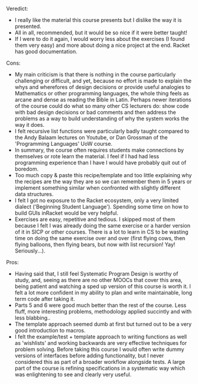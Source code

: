 Veredict: 
* I really like the material this course presents but I dislike the way it is presented. 
* All in all, recommended, but it would be so nice if it were better taught! 
* If I were to do it again, I would worry less about the exercises (I found them very easy) and more about doing a nice project at the end. Racket has good documentation.

Cons: 
* My main criticism is that there is nothing in the course particularly challenging or difficult, and yet, because no effort is made to explain the whys and wherefores of design decisions or provide useful analogies to Mathematics or other programming languages, the whole thing feels as arcane and dense as reading the Bible in Latin. Perhaps newer iterations of the course could do what so many other CS lecturers do: show code with bad design decisions or bad comments and then address the problems as a way to build understanding of why the system works the way it does. 
* I felt recursive list functions were particularly badly taught compared to the Andy Balaam lectures on Youtube, or Dan Grossman of the 'Programming Languages' UoW course. 
* In summary, the course often requires students make connections by themselves or rote learn the material. I feel if I had had less programming experience than I have I would have probably quit out of boredom.
* Too much copy & paste this recipe/template and too little explaining why the recipes are the way they are so we can remember them in 5 years or implement something similar when confronted with slightly different data structures.
* I felt I got no exposure to the Racket ecosystem, only a very limited dialect ('Beginning Student Language'). Spending some time on how to build GUIs inRacket would be very helpful.
* Exercises are easy, repetitive and tedious. I skipped most of them because I felt I was already doing the same exercise or a harder version of it in SICP or other courses. There is a lot to learn in CS to be wasting time on doing the same exercise over and over (first flying cows, then flying balloons, then flying bears, but now with list recursion! Yay! Seriously...).

Pros:
* Having said that, I still feel Systematic Program Design is worthy of study, and, seeing as there are no other MOOCs that cover this area, being patient and watching a sped up version of this course is worth it. I felt a lot more confident in my ability to plan and write maintainable, long term code after taking it.
* Parts 5 and 6 were good much better than the rest of the course. Less fluff, more interesting problems, methodology applied succintly and with less blabbing..
* The template approach seemed dumb at first but turned out to be a very good introduction to macros.
* I  felt the example/test + template approach to writing functions as well as 'wishlists' and working backwards are very effective techniques for problem solving. Before taking this course I would often write dummy versions of interfaces before adding functionality, but I never considered this as part of a broader workflow alongside tests. A large part of the course is refining specifications in a systematic way which was enlightening to see and clearly very useful.
